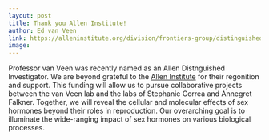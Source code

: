 ```yaml
---
layout: post
title: Thank you Allen Institute!
author: Ed van Veen
link: https://alleninstitute.org/division/frontiers-group/distinguished-investigators/optical-tools-for-visualizing-sex-hormones-as-drivers-of-dynamic-internal-states/
image: 
---
```


Professor van Veen was recently named as an Allen Distnguished Investigator. We are beyond grateful to the [Allen Institute](https://alleninstitute.org) for their regonition and support. 
This funding will allow us to pursue collaborative projects between the van Veen lab and the labs of Stephanie Correa and Annegret Falkner. Together, we will reveal the cellular and molecular effects of sex hormones beyond their roles in reproduction. Our overarching goal is to illuminate the wide-ranging impact of sex hormones on various biological processes.